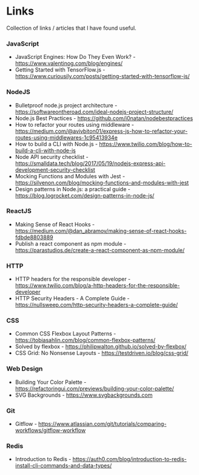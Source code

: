 # Links

Collection of links / articles that I have found useful.

### JavaScript
* JavaScript Engines: How Do They Even Work? - https://www.valentinog.com/blog/engines/
* Getting Started with TensorFlow.js - https://www.curiousily.com/posts/getting-started-with-tensorflow-js/

### NodeJS
* Bulletproof node.js project architecture - https://softwareontheroad.com/ideal-nodejs-project-structure/
* Node.js Best Practices - https://github.com/i0natan/nodebestpractices
* How to refactor your routes using middleware - https://medium.com/@avivbiton01/express-js-how-to-refactor-your-routes-using-middlewares-1c95413934e
* How to build a CLI with Node.js - https://www.twilio.com/blog/how-to-build-a-cli-with-node-js
* Node API security checklist - https://smalldata.tech/blog/2017/05/19/nodejs-express-api-development-security-checklist
* Mocking Functions and Modules with Jest - https://silvenon.com/blog/mocking-functions-and-modules-with-jest
* Design patterns in Node.js: a practical guide - https://blog.logrocket.com/design-patterns-in-node-js/


### ReactJS
* Making Sense of React Hooks - https://medium.com/@dan_abramov/making-sense-of-react-hooks-fdbde8803889
* Publish a react component as npm module - https://parastudios.de/create-a-react-component-as-npm-module/

### HTTP
* HTTP headers for the responsible developer - https://www.twilio.com/blog/a-http-headers-for-the-responsible-developer
* HTTP Security Headers - A Complete Guide - https://nullsweep.com/http-security-headers-a-complete-guide/

### CSS
* Common CSS Flexbox Layout Patterns - https://tobiasahlin.com/blog/common-flexbox-patterns/
* Solved by flexbox - https://philipwalton.github.io/solved-by-flexbox/
* CSS Grid: No Nonsense Layouts - https://testdriven.io/blog/css-grid/

### Web Design
* Building Your Color Palette - https://refactoringui.com/previews/building-your-color-palette/
* SVG Backgrounds - https://www.svgbackgrounds.com

### Git
* Gitflow - https://www.atlassian.com/git/tutorials/comparing-workflows/gitflow-workflow

### Redis
* Introduction to Redis - https://auth0.com/blog/introduction-to-redis-install-cli-commands-and-data-types/



